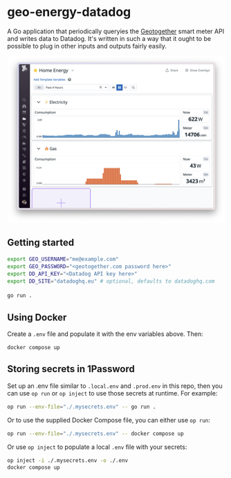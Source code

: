# geo-energy-datadog

A Go application that periodically queryies the [Geotogether](https://geotogether.com/) smart meter API and writes data to Datadog. It's written in such a way that it ought to be possible to plug in other inputs and outputs fairly easily.

![](./assets/screenshot.png)


## Getting started

```sh
export GEO_USERNAME="me@example.com"
export GEO_PASSWORD="<geotogether.com password here>"
export DD_API_KEY="<Datadog API key here>"
export DD_SITE="datadoghq.eu" # optional, defaults to datadoghq.com

go run .
```

## Using Docker

Create a `.env` file and populate it with the env variables above. Then:

```sh
docker compose up
```

## Storing secrets in 1Password

Set up an .env file similar to `.local.env` and `.prod.env` in this repo, then you can use `op run` or `op inject` to use those secrets at runtime. For example:

```sh
op run --env-file="./.mysecrets.env" -- go run .
```

Or to use the supplied Docker Compose file, you can either use `op run`:

```sh
op run --env-file="./.mysecrets.env" -- docker compose up
```

Or use `op inject` to populate a local `.env` file with your secrets:

```sh
op inject -i ./.mysecrets.env -o ./.env
docker compose up
```
